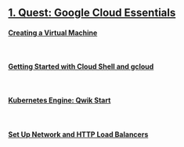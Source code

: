 ## [1. Quest: Google Cloud Essentials](https://www.cloudskillsboost.google/quests/23)

#### [Creating a Virtual Machine](https://www.cloudskillsboost.google/focuses/3563?parent=catalog)
```


```

#### [Getting Started with Cloud Shell and gcloud](https://www.cloudskillsboost.google/focuses/563?parent=catalog)
```


```

#### [Kubernetes Engine: Qwik Start](https://www.cloudskillsboost.google/focuses/878?parent=catalog)
```


```

#### [Set Up Network and HTTP Load Balancers](https://www.cloudskillsboost.google/focuses/12007?parent=catalog)
```


```
